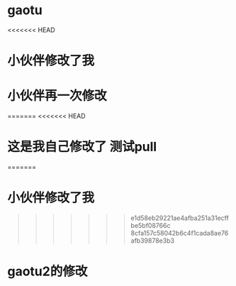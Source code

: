# gaotu
<<<<<<< HEAD
# 小伙伴修改了我

# 小伙伴再一次修改
=======
<<<<<<< HEAD

# 这是我自己修改了 测试pull
=======
# 小伙伴修改了我
>>>>>>> e1d58eb29221ae4afba251a31ecffbe5bf08766c
>>>>>>> 8cfa157c58042b6c4f1cada8ae76afb39878e3b3
# gaotu2的修改